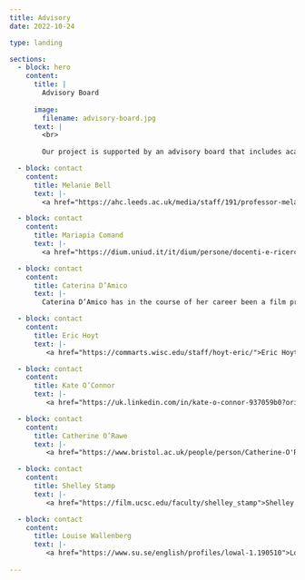 ```yaml
---
title: Advisory
date: 2022-10-24

type: landing

sections:
  - block: hero
    content:
      title: |
        Advisory Board
        
      image:
        filename: advisory-board.jpg
      text: |
        <br>
        
        Our project is supported by an advisory board that includes academics and professionals from the film and creative industries. 

  - block: contact
    content:
      title: Melanie Bell
      text: |-
        <a href="https://ahc.leeds.ac.uk/media/staff/191/professor-melanie-bell">Melanie Bell</a>, Professor in Film History, University of Leeds. In 2014 she won a major AHRC award to research the history of women in the British Film and Television Industries. This project combined statistical analysis with oral history interviewing to examine women's economic and creative contribution to cultural production in British film and television. Her publications include the book <i>Movie Workers: The Women Who Made British Cinema</i> (University of Illinois Press, 2021).  

  - block: contact
    content:
      title: Mariapia Comand
      text: |-
        <a href="https://dium.uniud.it/it/dium/persone/docenti-e-ricercatori/mariapia-comand/">Mariapia Comand</a>, Professor of Film Studies, University of Udine. A former editor of <i>Bianco & Nero</i> and associate editor of <i>L’ Avventura</i>, she is principal investigator of the research project ‘Modes, Memories and Cultures of Film Production in Italy, 1949-1976’ which concludes in 2024. Among her publications are <i>L’immagine dialogica: il cinema tra intertestualità e dialogismo</i> (2001); <i>Il sorpasso</i> (2002); <i>Cinema Europeo</i> (with Roy Menarini 2006); <i>Commedia all'italiana</i> (2010); <i>I personaggi dei film</i> (2013); <i>Elsa De’ Giorgi: storia, discorsi e memorie del cinema</i> (2022).

  - block: contact
    content:
      title: Caterina D’Amico
      text: |-
        Caterina D’Amico has in the course of her career been a film producer, archivist, teacher, programme maker for television, cultural organiser and exhibition curator. Between 2007 and 2010, she was the chief executive of RAI Cinema and in 2009 she was appointed Head of the Italian National Film School. Daughter of the screenwriter Suso Cecchi D’Amico and the musicologist Fedele D’Amico, she has been scientific director of the Visconti archive, held at the Gramsci Institute in Rome. She is at present director of the Franco Zeffirelli Foundation museum in Florence.

  - block: contact
    content:
      title: Eric Hoyt
      text: |-
         <a href="https://commarts.wisc.edu/staff/hoyt-eric/">Eric Hoyt</a>, Professor of Film, Media and Cultural Studies, University of Wisconsin-Madison. His teaching and research concentrate on digital media production, the digital humanities, media industries, and the histories of American film and broadcasting. He is the Director of the Wisconsin Center for Film and Theater Research and Media History Digital Library, which has digitized over 3 million pages of historic books and magazines for broad public access. He also served as the lead developer of Lantern, the MHDL’s search platform, and Arclight, a data analytics and visualization app for the MHDL’s collection.

  - block: contact
    content:
      title: Kate O’Connor
      text: |-
         <a href="https://uk.linkedin.com/in/kate-o-connor-937059b0?original_referer=https%3A%2F%2Fwww.google.com%2F">Kate O’Connor</a> (Creative Industries Federation). She is an experienced and senior consultant in creative industries, working with both private and public-sector clients in the UK and internationally. Since setting up her consultancy practice, Kate has specialised in providing expertise in areas of education and training policy and industry/education engagement at a strategic level. In addition to her consultancy, Kate was appointed as Executive Chair of Animation UK, formed in 2017, and in 2018/9 was appointed co-director and Chair of the Partnership Board of XR Stories and the Screen Industries Growth Network (SIGN). Kate is Chair of the BFI Research Committee, a Trustee of You Make It and Board Member of the London College of Contemporary Media & BAFTA member.

  - block: contact
    content:
      title: Catherine O’Rawe
      text: |-
         <a href="https://www.bristol.ac.uk/people/person/Catherine-O'Rawe-c2d061cd-690e-4abc-ae04-7a01906e1d63/">Catherine O’Rawe</a>, Professor of Italian Film and Culture, University of Bristol.  Her principal research interest lies in Italian cinema. She is the author of <i>Stars and Masculinities in Contemporary Italian Cinema</i> (Palgrave Macmillan, 2014), co-author (with Jacqueline Reich) of <i>Divi: la mascolinita' nel cinema italiano</i> (Donzelli, 2015), and of articles and chapters on contemporary and post-war Italian cinema. She is a Co-Investigator on the ERC project ‘Studiotec: Film Studios: Infrastructure, Culture, Innovation in Britain, France, Germany and Italy, 1930-60.’

  - block: contact
    content:
      title: Shelley Stamp
      text: |-
         <a href="https://film.ucsc.edu/faculty/shelley_stamp">Shelley Stamp</a>, Professor of Film and Digital Media, University of California at Santa Cruz. She is a film historian and curator, author of the award-winning books <i>Lois Weber in Early Hollywood</i> and <i>Movie-Struck Girls: Women and Motion Picture Culture after the Nickelodeon</i>, curator of the award-winning 6-disc set <i>Pioneers:  First Women Filmmakers</i>, and author of many articles on women’s filmmaking and moviegoing.  She is Founding Editor of the journal <i>Feminist Media Histories</i>, published quarterly by the University of California Press, and currently edits the <i>Feminist Media Histories</i> book series for UC Press.  

  - block: contact
    content:
      title: Louise Wallenberg
      text: |-
         <a href="https://www.su.se/english/profiles/lowal-1.190510">Louise Wallenberg</a>, Professor in Fashion Studies, Stockholm University, Sweden. She holds a PhD in Film Studies, and she was the establishing director of the Centre for Fashion Studies between 2007 and 2013. Among her publications are the collections <i>MODE</i> (2009); <i>Nordic Fashion Studies</i> (2011); <i>Mode och modernism</i> (2014); <i>Fashion, Film, and the 1960s</i> (2017); <i>Fashion and Modernism</i> (2018); <i>What about all these women?</i> (2022); and <i>Ingmar Bergman at the Crossroads</i> (2022).
                    
---
```





